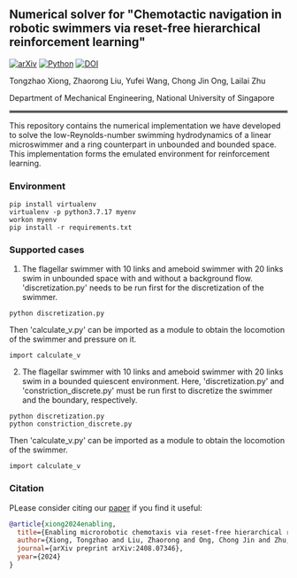 ## Numerical solver for "Chemotactic navigation in robotic swimmers via reset-free hierarchical reinforcement learning"
[![arXiv](https://img.shields.io/badge/arXiv-2408.07346-df2a2a.svg)](https://arxiv.org/pdf/2408.07346)
[![Python](https://img.shields.io/badge/python-3.7.17-blue)](https://www.python.org)
[![DOI](https://zenodo.org/badge/856809324.svg)](https://doi.org/10.5281/zenodo.15490905)


Tongzhao Xiong, Zhaorong Liu, Yufei Wang, Chong Jin Ong, Lailai Zhu 

Department of Mechanical Engineering, National University of Singapore


<hr style="border: 2px solid gray;"></hr>



This repository contains the numerical implementation we have developed to solve the low-Reynolds-number swimming hydrodynamics of a linear microswimmer and a ring counterpart in unbounded and bounded space. This implementation forms the emulated environment for reinforcement learning. 
### Environment
```
pip install virtualenv
virtualenv -p python3.7.17 myenv
workon myenv
pip install -r requirements.txt
```

### Supported cases
1. The flagellar swimmer with $10$ links and ameboid swimmer with $20$ links swim in unbounded space with and without a background flow. 'discretization.py' needs to be run first for the discretization of the swimmer. 
```
python discretization.py
```
Then 'calculate_v.py' can be imported as a module to obtain the locomotion of the swimmer and pressure on it.
```
import calculate_v
```

2. The flagellar swimmer with $10$ links and ameboid swimmer with $20$ links swim in a bounded quiescent environment. Here, 'discretization.py' and 'constriction_discrete.py' must be run first to discretize the swimmer and the boundary, respectively. 
```
python discretization.py
python constriction_discrete.py
```
Then 'calculate_v.py' can be imported as a module to obtain the locomotion of the swimmer.
```
import calculate_v
```

### Citation
PLease consider citing our [paper](https://arxiv.org/pdf/2408.07346) if you find it useful:
```bibtex
@article{xiong2024enabling,
  title={Enabling microrobotic chemotaxis via reset-free hierarchical reinforcement learning},
  author={Xiong, Tongzhao and Liu, Zhaorong and Ong, Chong Jin and Zhu, Lailai},
  journal={arXiv preprint arXiv:2408.07346},
  year={2024}
}
```
